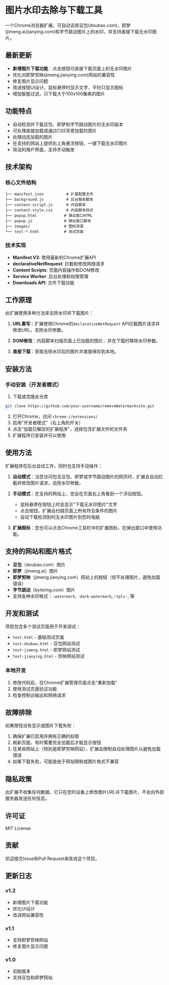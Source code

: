 # 图片水印去除与下载工具

一个Chrome浏览器扩展，可自动去除豆包(doubao.com)、即梦(jimeng.ai/jianying.com)和字节跳动图片上的水印，并支持直接下载无水印图片。

## 最新更新

- **新增图片下载功能**：点击按钮可直接下载页面上的无水印图片
- 优化对即梦剪映(jimeng.jianying.com)网站的兼容性
- 修复图片显示问题
- 改进按钮UI设计，鼠标悬停时显示文字，平时只显示图标
- 增加智能过滤，只下载大于100x100像素的图片

## 功能特点

- 自动检测并下载豆包、即梦和字节跳动图片的无水印版本
- 可处理直接加载或通过CSS背景加载的图片
- 处理动态加载的图片
- 在支持的网站上提供右上角悬浮按钮，一键下载无水印图片
- 简洁的用户界面，支持手动触发

## 技术架构

### 核心文件结构
```
├── manifest.json          # 扩展配置文件
├── background.js          # 后台服务脚本
├── content-script.js      # 内容脚本
├── content-style.css      # 内容脚本样式
├── popup.html            # 弹出窗口HTML
├── popup.js              # 弹出窗口脚本
├── images/               # 图标资源
└── test-*.html           # 测试页面
```

### 技术实现

- **Manifest V3**: 使用最新的Chrome扩展API
- **declarativeNetRequest**: 拦截和修改网络请求
- **Content Scripts**: 页面内容操作和DOM修改
- **Service Worker**: 后台处理和权限管理
- **Downloads API**: 文件下载功能

## 工作原理

此扩展使用多种方法来去除水印并下载图片：

1. **URL重写**：扩展使用Chrome的`declarativeNetRequest` API拦截图片请求并修改URL，去除水印参数。

2. **DOM修改**：内容脚本扫描页面上已加载的图片，并在下载时移除水印参数。

3. **直接下载**：获取去除水印后的图片并直接保存到本地。

## 安装方法

### 手动安装（开发者模式）

1. 下载或克隆此仓库
```bash
git clone https://github.com/your-username/removeWatermarksite.git
```

2. 打开Chrome，访问 `chrome://extensions/`
3. 启用"开发者模式"（右上角的开关）
4. 点击"加载已解压的扩展程序"，选择包含扩展文件的文件夹
5. 扩展程序已安装并可以使用

## 使用方法

扩展程序在后台自动工作，同时也支持手动操作：

1. **自动模式**：当您访问包含豆包、即梦或字节跳动图片的网页时，扩展会自动拦截并修改图片请求，去除水印参数。

2. **手动模式**：在支持的网站上，您会在页面右上角看到一个浮动按钮。
   - 鼠标悬停在按钮上时会显示"下载无水印图片"文字
   - 点击按钮，扩展会扫描页面上所有符合条件的图片
   - 自动下载检测到的无水印图片到您的电脑

3. **扩展图标**：您也可以点击Chrome工具栏中的扩展图标，在弹出窗口中使用功能。

## 支持的网站和图片格式

- **豆包**（doubao.com）图片
- **即梦**（jimeng.ai）图片
- **即梦剪映**（jimeng.jianying.com）网站上的按钮（但不处理图片，避免加载错误）
- **字节跳动**（byteimg.com）图片
- 支持各种水印格式：`-watermark`, `-dark-watermark`, `~tplv-`, 等

## 开发和测试

项目包含多个测试页面用于开发调试：

- `test.html` - 基础测试页面
- `test-doubao.html` - 豆包网站测试
- `test-jimeng.html` - 即梦网站测试
- `test-jianying.html` - 剪映网站测试

### 本地开发

1. 修改代码后，在Chrome扩展管理页面点击"重新加载"
2. 使用测试页面验证功能
3. 检查控制台输出和网络请求

## 故障排除

如果按钮没有显示或图片下载失败：

1. 确保扩展已启用并拥有正确的权限
2. 刷新页面，有时需要完全加载后才能显示按钮
3. 在某些网站上（特别是即梦剪映网站），扩展会限制自动处理图片以避免加载错误
4. 如果下载失败，可能是由于网站限制或图片格式不兼容

## 隐私政策

此扩展不收集任何数据。它只在您的设备上修改图片URL并下载图片，不会向外部服务器发送任何信息。

## 许可证

MIT License

## 贡献

欢迎提交Issue和Pull Request来改进这个项目。

## 更新日志

### v1.2
- 新增图片下载功能
- 优化UI设计
- 改进网站兼容性

### v1.1
- 支持即梦剪映网站
- 修复图片显示问题

### v1.0
- 初始版本
- 支持豆包和即梦网站 